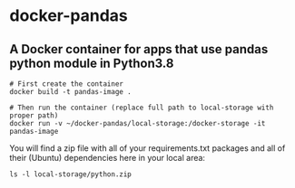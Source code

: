 docker-pandas
=============

A Docker container for apps that use pandas python module in Python3.8
----------------------------------------------------------------------
```
# First create the container
docker build -t pandas-image .

# Then run the container (replace full path to local-storage with proper path)
docker run -v ~/docker-pandas/local-storage:/docker-storage -it pandas-image
```

You will find a zip file with all of your requirements.txt packages and all of their (Ubuntu) dependencies here in your local area:
```
ls -l local-storage/python.zip
```
